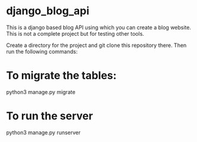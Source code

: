 # django_blog_api
This is a django based blog API using which you can create a blog website. This is not a complete project but for testing other tools.

Create a directory for the project and git clone this repository there. Then run the following commands:

# To migrate the tables:
python3 manage.py migrate

# To run the server
python3 manage.py runserver
